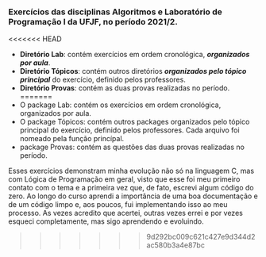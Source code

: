 ### Exercícios das disciplinas Algoritmos e Laboratório de Programação I da UFJF, no período 2021/2.

<<<<<<< HEAD
- **Diretório Lab**: contém exercícios em ordem cronológica, ***organizados por aula***.
- **Diretório Tópicos**: contém outros diretórios ***organizados pelo tópico principal*** do exercício, definido pelos professores. 
- **Diretório Provas**: contém as duas provas realizadas no período.
=======
- O package Lab: contém os exercícios em ordem cronológica, organizados por aula.
- O package Tópicos: contém outros packages organizados pelo tópico principal do exercício, definido pelos professores. Cada arquivo foi nomeado pela função princípal.
-  package Provas: contém as questões das duas provas realizadas no período.

Esses exercícios demonstram minha evolução não só na linguagem C, mas com Lógica de Programação em geral, visto que esse foi meu primeiro contato com o tema e a primeira vez que, de fato, escrevi algum código do zero. 
Ao longo do curso aprendi a importância de uma boa documentação e de um código limpo e, aos poucos, fui implementando isso ao meu processo. As vezes acredito que acertei, outras vezes errei e por vezes esqueci completamente, mas sigo aprendendo e evoluindo.
>>>>>>> 9d292bc009c621c427e9d344d2ac580b3a4e87bc
